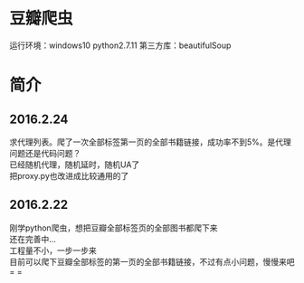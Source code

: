 # 豆瓣爬虫

运行环境：windows10 python2.7.11
第三方库：beautifulSoup

# 简介

## 2016.2.24  

求代理列表。爬了一次全部标签第一页的全部书籍链接，成功率不到5%。是代理问题还是代码问题？  
已经随机代理，随机延时，随机UA了  
把proxy.py也改进成比较通用的了

## 2016.2.22  

刚学python爬虫，想把豆瓣全部标签页的全部图书都爬下来  
还在完善中...  
工程量不小，一步一步来  
目前可以爬下豆瓣全部标签的第一页的全部书籍链接，不过有点小问题，慢慢来吧= =  